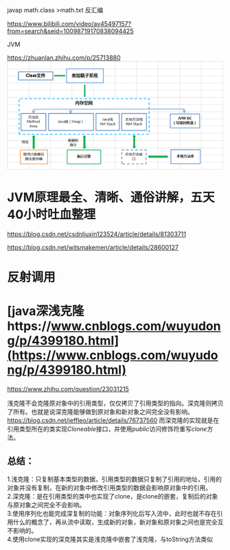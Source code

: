 javap math.class >math.txt
反汇编


https://www.bilibili.com/video/av45497157?from=search&seid=10098719170838094425




JVM

https://zhuanlan.zhihu.com/p/25713880
![](_v_images/1559284539_21578.png)

# JVM原理最全、清晰、通俗讲解，五天40小时吐血整理

https://blog.csdn.net/csdnliuxin123524/article/details/81303711





https://blog.csdn.net/witsmakemen/article/details/28600127





# 反射调用



































# [java深浅克隆https://www.cnblogs.com/wuyudong/p/4399180.html](https://www.cnblogs.com/wuyudong/p/4399180.html)

https://www.zhihu.com/question/23031215

浅克隆不会克隆原对象中的引用类型，仅仅拷贝了引用类型的指向。深克隆则拷贝了所有。也就是说深克隆能够做到原对象和新对象之间完全没有影响。
https://blog.csdn.net/jeffleo/article/details/76737560
而深克隆的实现就是在引用类型所在的类实现*Cloneable*接口，并使用*public*访问修饰符重写*clone*方法。


## 总结：

1.浅克隆：只复制基本类型的数据，引用类型的数据只复制了引用的地址，引用的对象并没有复制，在新的对象中修改引用类型的数据会影响原对象中的引用。  
2.深克隆：是在引用类型的类中也实现了clone，是clone的嵌套，复制后的对象与原对象之间完全不会影响。  
3.使用序列化也能完成深复制的功能：对象序列化后写入流中，此时也就不存在引用什么的概念了，再从流中读取，生成新的对象，新对象和原对象之间也是完全互不影响的。  
4.使用clone实现的深克隆其实是浅克隆中嵌套了浅克隆，与toString方法类似






















